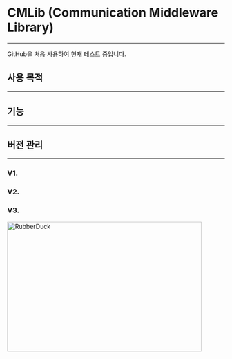 # CMLib (Communication Middleware Library)
<hr/>
GitHub을 처음 사용하여 현재 테스트 중입니다. 

## 사용 목적
<hr/>

## 기능
<hr/>

## 버전 관리
<hr/>

### V1.
### V2.
### V3.  



<img src="https://user-images.githubusercontent.com/65689549/82535523-ed260600-9b81-11ea-9b54-73f09ee53ba3.png" width="450px" height="300px" title="px(픽셀) 크기 설정" alt="RubberDuck"></img><br/>

